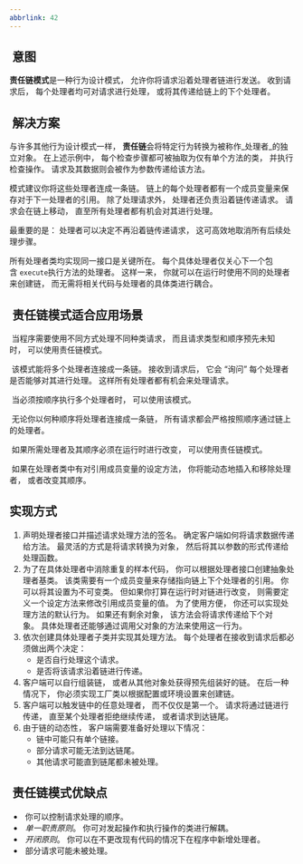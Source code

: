 ```yaml
---
abbrlink: 42
---
```

##  意图

**责任链模式**是一种行为设计模式， 允许你将请求沿着处理者链进行发送。 收到请求后， 每个处理者均可对请求进行处理， 或将其传递给链上的下个处理者。

##  解决方案

与许多其他行为设计模式一样， **责任链**会将特定行为转换为被称作_处理者_的独立对象。 在上述示例中， 每个检查步骤都可被抽取为仅有单个方法的类， 并执行检查操作。 请求及其数据则会被作为参数传递给该方法。

模式建议你将这些处理者连成一条链。 链上的每个处理者都有一个成员变量来保存对于下一处理者的引用。 除了处理请求外， 处理者还负责沿着链传递请求。 请求会在链上移动， 直至所有处理者都有机会对其进行处理。

最重要的是： 处理者可以决定不再沿着链传递请求， 这可高效地取消所有后续处理步骤。

所有处理者类均实现同一接口是关键所在。 每个具体处理者仅关心下一个包含 `execute`执行方法的处理者。 这样一来， 你就可以在运行时使用不同的处理者来创建链， 而无需将相关代码与处理者的具体类进行耦合。

##  责任链模式适合应用场景

 当程序需要使用不同方式处理不同种类请求， 而且请求类型和顺序预先未知时， 可以使用责任链模式。

 该模式能将多个处理者连接成一条链。 接收到请求后， 它会 “询问” 每个处理者是否能够对其进行处理。 这样所有处理者都有机会来处理请求。

 当必须按顺序执行多个处理者时， 可以使用该模式。

 无论你以何种顺序将处理者连接成一条链， 所有请求都会严格按照顺序通过链上的处理者。

 如果所需处理者及其顺序必须在运行时进行改变， 可以使用责任链模式。

 如果在处理者类中有对引用成员变量的设定方法， 你将能动态地插入和移除处理者， 或者改变其顺序。

## 实现方式

1. 声明处理者接口并描述请求处理方法的签名。
    确定客户端如何将请求数据传递给方法。 最灵活的方式是将请求转换为对象， 然后将其以参数的形式传递给处理函数。
2. 为了在具体处理者中消除重复的样本代码， 你可以根据处理者接口创建抽象处理者基类。
    该类需要有一个成员变量来存储指向链上下个处理者的引用。 你可以将其设置为不可变类。 但如果你打算在运行时对链进行改变， 则需要定义一个设定方法来修改引用成员变量的值。
    为了使用方便， 你还可以实现处理方法的默认行为。 如果还有剩余对象， 该方法会将请求传递给下个对象。 具体处理者还能够通过调用父对象的方法来使用这一行为。
3. 依次创建具体处理者子类并实现其处理方法。 每个处理者在接收到请求后都必须做出两个决定：
    - 是否自行处理这个请求。
    - 是否将该请求沿着链进行传递。
4. 客户端可以自行组装链， 或者从其他对象处获得预先组装好的链。 在后一种情况下， 你必须实现工厂类以根据配置或环境设置来创建链。
5. 客户端可以触发链中的任意处理者， 而不仅仅是第一个。 请求将通过链进行传递， 直至某个处理者拒绝继续传递， 或者请求到达链尾。
6. 由于链的动态性， 客户端需要准备好处理以下情况：
    - 链中可能只有单个链接。
    - 部分请求可能无法到达链尾。
    - 其他请求可能直到链尾都未被处理。

##  责任链模式优缺点

-  你可以控制请求处理的顺序。
-  _单一职责原则_。 你可对发起操作和执行操作的类进行解耦。
-  _开闭原则_。 你可以在不更改现有代码的情况下在程序中新增处理者。
-  部分请求可能未被处理。
